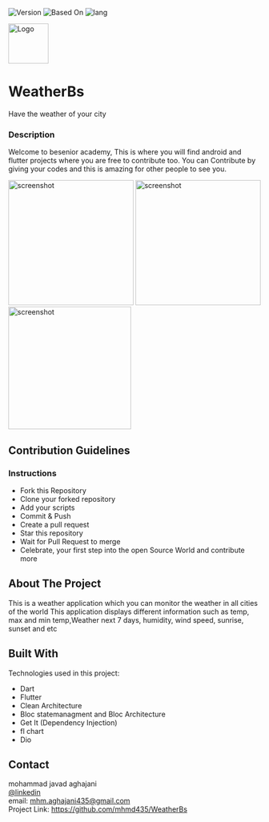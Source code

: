 ![Version](https://img.shields.io/badge/version-1.0-yellow)
![Based On](https://img.shields.io/badge/Base-Flutter-blue)
![lang](https://img.shields.io/badge/lang-dart-9cf)


<img src="https://github.com/mhmd435/WeatherBs/blob/product/images/weatherlogo.png" alt="Logo" width="80" height="80">

# WeatherBs

Have the weather of your city

### Description

Welcome to besenior academy, This is where you will find android and flutter projects where you are free to contribute too.
You can Contribute by giving your codes and this is amazing for other people to see you.

<div display: "inline-block";>
<img src="https://github.com/mhmd435/WeatherBs/blob/product/screenshots/Screen%20Shot%201401-03-17%20at%2012.33.14.png" alt="screenshot" width="250">
<img src="https://github.com/mhmd435/WeatherBs/blob/product/screenshots/Screen%20Shot%201401-03-17%20at%2012.33.32.png" alt="screenshot" width="250">
<img src="https://github.com/mhmd435/WeatherBs/blob/product/screenshots/Screen%20Shot%201401-03-17%20at%2012.33.53.png" alt="screenshot" width="245">
</div>


## Contribution Guidelines

### Instructions

- Fork this Repository
- Clone your forked repository
- Add your scripts
- Commit & Push
- Create a pull request
- Star this repository
- Wait for Pull Request to merge
- Celebrate, your first step into the open Source World and contribute more


<!-- ABOUT THE PROJECT -->
## About The Project

This is a weather application which you can monitor the weather in all cities of the world
This application displays different information such as temp, max and min temp,Weather next 7 days, humidity, wind speed, sunrise, sunset and etc



## Built With

Technologies used in this project:

* Dart
* Flutter
* Clean Architecture
* Bloc statemanagment and Bloc Architecture
* Get It (Dependency Injection)
* fl chart
* Dio

<!-- CONTACT -->
## Contact

mohammad javad aghajani<br>
[@linkedin](https://www.linkedin.com/in/mohammad-aghajani-435830206/)<br>
email: mhm.aghajani435@gmail.com<br>
Project Link: https://github.com/mhmd435/WeatherBs
